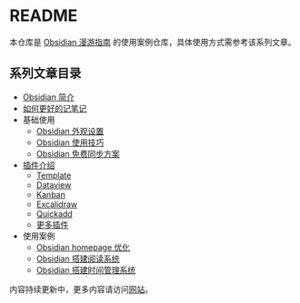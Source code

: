 # README
本仓库是 [Obsidian 漫游指南](https://qileq.com/series/obsidian) 的使用案例仓库，具体使用方式需参考该系列文章。  

## 系列文章目录
- [Obsidian 简介](https://qileq.com/175/)
- [如何更好的记笔记](https://qileq.com/182/)
- 基础使用
  - [Obsidian 外观设置](https://qileq.com/185/)
  - [Obsidian 使用技巧](https://qileq.com/201/)
  - [Obsidian 免费同步方案](https://qileq.com/204/)
- [插件介绍](https://qileq.com/208/)
  - [Template](https://qileq.com/211/)
  - [Dataview](https://qileq.com/213/)
  - [Kanban](https://qileq.com/215/)
  - [Excalidraw](https://qileq.com/217/)
  - [Quickadd](https://qileq.com/219/)
  - [更多插件](https://qileq.com/221/)
- 使用案例
  - [Obsidian homepage 优化](https://qileq.com/223/)
  - [Obsidian 搭建阅读系统](https://qileq.com/225/)
  - [Obsidian 搭建时间管理系统](https://qileq.com/227/)

内容持续更新中，更多内容请访问[网站](https://qileq.com/software/note/)。
